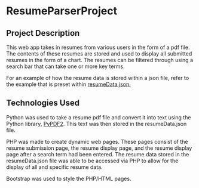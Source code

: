 # ResumeParserProject

## Project Description

This web app takes in resumes from various users in the form of a pdf file. The contents of these resumes are stored and used to display all submitted resumes in the form of a chart. The resumes can be filtered through using a search bar that can take one or more key terms.

For an example of how the resume data is stored within a json file, refer to the example that is preset within [resumeData.json.](https://github.com/JamesSo1/ResumeParserProject/blob/main/resumeData.json)

## Technologies Used

Python was used to take a resume pdf file and convert it into text using the Python library, [PyPDF2](https://pypdf2.readthedocs.io/en/3.0.0/). This text was then stored in the resumeData.json file.

PHP was made to create dynamic web pages. These pages consist of the resume submission page, the resume display page, and the resume display page after a search term had been entered. The resume data stored in the resumeData.json file was able to be accessed via PHP to allow for the display of all and specific resume data.

Bootstrap was used to style the PHP/HTML pages. 

